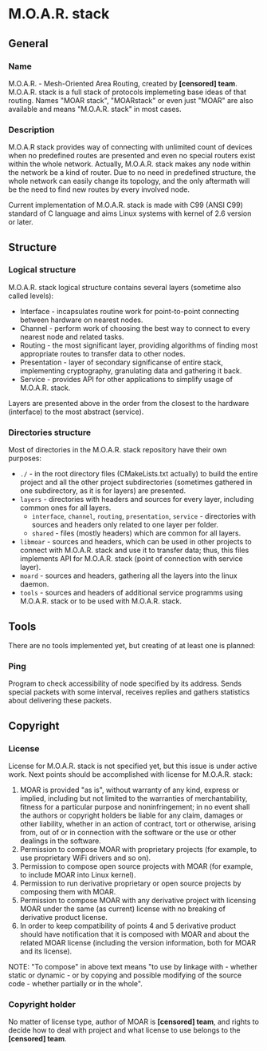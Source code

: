 M.O.A.R. stack
==============

General
-------

### Name ###

M.O.A.R. - Mesh-Oriented Area Routing, created by **\[censored\] team**. M.O.A.R. stack is a full stack of protocols implemeting base ideas of that routing. Names "MOAR stack", "MOARstack" or even just "MOAR" are also available and means "M.O.A.R. stack" in most cases. 

### Description ###

M.O.A.R stack provides way of connecting with unlimited count of devices when no predefined routes are presented and even no special routers exist within the whole network. Actually, M.O.A.R. stack makes any node within the network be a kind of router. Due to no need in predefined structure, the whole network can easily change its topology, and the only aftermath will be the need to find new routes by every involved node.

Current implementation of M.O.A.R. stack is made with C99 (ANSI C99) standard of C language and aims Linux systems with kernel of 2.6 version or later.

Structure
---------

### Logical structure ###

M.O.A.R. stack logical structure contains several layers (sometime also called levels):

* Interface - incapsulates routine work for point-to-point connecting between hardware on nearest nodes.
* Channel - perform work of choosing the best way to connect to every nearest node and related tasks.
* Routing - the most significant layer, providing algorithms of finding most appropriate routes to transfer data to other nodes.
* Presentation - layer of secondary significanse of entire stack, implementing cryptography, granulating data and gathering it back.
* Service - provides API for other applications to simplify usage of M.O.A.R. stack.

Layers are presented above in the order from the closest to the hardware (interface) to the most abstract (service).

### Directories structure ###

Most of directories in the M.O.A.R. stack repository have their own purposes:

* `./` - in the root directory files (CMakeLists.txt actually) to build the entire project and all the other project subdirectories (sometimes gathered in one subdirectory, as it is for layers) are presented.
* `layers` - directories with headers and sources for every layer, including common ones for all layers.
    * `interface`, `channel`, `routing`, `presentation`, `service` - directories with sources and headers only related to one layer per folder.
    * `shared` - files (mostly headers) which are common for all layers.
* `libmoar` - sources and headers, which can be used in other projects to connect with M.O.A.R. stack and use it to transfer data; thus, this files implements API for M.O.A.R. stack (point of connection with service layer).
* `moard` - sources and headers, gathering all the layers into the linux daemon.
* `tools` - sources and headers of additional service programms using M.O.A.R. stack or to be used with M.O.A.R. stack.

Tools
-----

There are no tools implemented yet, but creating of at least one is planned:

### Ping ###

Program to check accessibility of node specified by its address. Sends special packets with some interval, receives replies and gathers statistics about delivering these packets.

Copyright
---------

### License ###

License for M.O.A.R. stack is not specified yet, but this issue is under active work. Next points should be accomplished with license for M.O.A.R. stack:

1. MOAR is provided "as is", without warranty of any kind, express or implied, including but not limited to the warranties of merchantability, fitness for a particular purpose and noninfringement; in no event shall the authors or copyright holders be liable for any claim, damages or other liability, whether in an action of contract, tort or otherwise, arising from, out of or in connection with the software or the use or other dealings in the software.
2. Permission to compose MOAR with proprietary projects (for example, to use proprietary WiFi drivers and so on).
3. Permission to compose open source projects with MOAR (for example, to include MOAR into Linux kernel).
4. Permission to run derivative proprietary or open source projects by composing them with MOAR.
5. Permission to compose MOAR with any derivative project with licensing MOAR under the same (as current) license with no breaking of derivative product license.
6. In order to keep compatibility of points 4 and 5 derivative product should have notification that it is composed with MOAR and about the related MOAR license (including the version information, both for MOAR and its license).

NOTE: "To compose" in above text means "to use by linkage with - whether static or dynamic - or by copying and possible modifying of the source code - whether partially or in the whole".

### Copyright holder ###

No matter of license type, author of MOAR is **\[censored\] team**, and rights to decide how to deal with project and what license to use belongs to the **\[censored\] team**.
